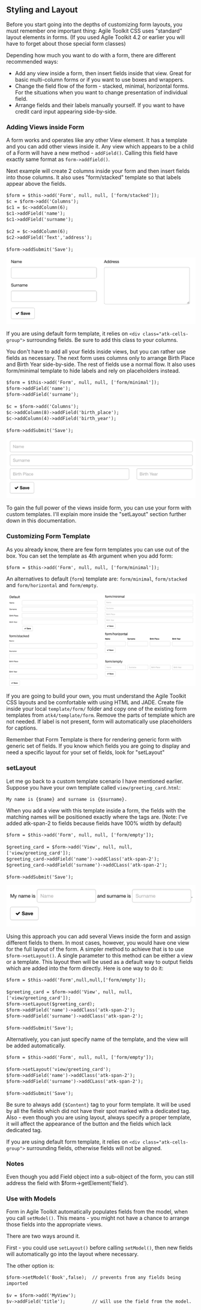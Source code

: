 ## Styling and Layout

Before you start going into the depths of customizing form layouts, you must remember one important thing: Agile Toolkit CSS uses "standard" layout elements in forms. (If you used Agile Toolkit 4.2 or earlier you will have to forget about those special form classes)

Depending how much you want to do with a form, there are different recommended ways:

 - Add any view inside a form, then insert fields inside that view. Great for basic multi-column forms or if you want to use boxes and wrappers.
 - Change the field flow of the form - stacked, minimal, horizontal forms. For the situations when you want to change presentation of individual field.
 - Arrange fields and their labels manually yourself. If you want to have credit card input appearing side-by-side.

### Adding Views inside Form

A form works and operates like any other View element. It has a template and you can add other views inside it. Any view which appears to be a child of a Form will have a new method - `addField()`. Calling this field have exactly same format as `form->addfield()`.

Next example will create 2 columns inside your form and then insert fields into those columns. It also uses "form/stacked" template so that labels appear above the fields.

    $form = $this->add('Form', null, null, ['form/stacked']);
    $c = $form->add('Columns');
    $c1 = $c->addColumn(6);
    $c1->addField('name');
    $c1->addField('surname');

    $c2 = $c->addColumn(6);
    $c2->addField('Text','address');

    $form->addSubmit('Save');

![image](form-columns.png)

If you are using default form template, it relies on `<div class="atk-cells-group">` surrounding fields. Be sure to add this class to your columns. 

You don't have to add all your fields inside views, but you can rather use fields as necessary. The next form uses columns only to arrange Birth Place and Birth Year side-by-side. The rest of fields use a normal flow. It also uses form/minimal template to hide labels and rely on placeholders instead.

    $form = $this->add('Form', null, null, ['form/minimal']);
    $form->addField('name');
    $form->addField('surname');

    $c = $form->add('Columns');
    $c->addColumn(8)->addField('birth_place');
    $c->addColumn(4)->addField('birth_year');

    $form->addSubmit('Save');

![image](form-grid.png)

To gain the full power of the views inside form, you can use your form with custom templates. I'll explain more inside the "setLayout" section further down in this documentation.


### Customizing Form Template

As you already know, there are few form templates you can use out of the box. You can set the template as 4th argument when you add form:

    $form = $this->add('Form', null, null, ['form/minimal']);
    
An alternatives to default (`form`) template are: `form/minimal`, `form/stacked` and `form/horizontal` and `form/empty`.

![image](form-template-comparison.png)

If you are going to build your own, you must understand the Agile Toolkit CSS layouts and be comfortable with using HTML and JADE. Create file inside your local `template/form/` folder and copy one of the existing form templates from `atk4/template/form`. Remove the parts of template which are not needed. If label is not present, form will automatically use placeholders for captions.

Remember that Form Template is there for rendering generic form with generic set of fields. If you know which fields you are going to display and need a specific layout for your set of fields, look for "setLayout"

### setLayout

Let me go back to a custom template scenario I have mentioned earlier. Suppose you have your own template called `view/greeting_card.html`:

    My name is {$name} and surname is {$surname}.
    
When you add a view with this template inside a form, the fields with the matching names will be positioned exactly where the tags are. (Note: I've added atk-span-2 to fields because fields have 100% width by default)

    $form = $this->add('Form', null, null, ['form/empty']);

    $greeting_card = $form->add('View', null, null, ['view/greeting_card']);
    $greeting_card->addField('name')->addClass('atk-span-2');
    $greeting_card->addField('surname')->addCLass('atk-span-2');

    $form->addSubmit('Save');
    
![image](form-greeting-card.png)

Using this approach you can add several Views inside the form and assign different fields to them. In most cases, however, you would have one view for the full layout of the form. A simpler method to achieve that is to use `$form->setLayout()`. A single parameter to this method can be either a view or a template. This layout then will be used as a default way to output fields which are added into the form directly. Here is one way to do it:


    $form = $this->add('Form',null,null,['form/empty']);

    $greeting_card = $form->add('View', null, null, ['view/greeting_card']);
    $form->setLayout($greeting_card);
    $form->addField('name')->addClass('atk-span-2');
    $form->addField('surname')->addClass('atk-span-2');

    $form->addSubmit('Save');

Alternatively, you can just specify name of the template, and the view will be added automatically.

    $form = $this->add('Form', null, null, ['form/empty']);

    $form->setLayout('view/greeting_card');
    $form->addField('name')->addClass('atk-span-2');
    $form->addField('surname')->addCLass('atk-span-2');

    $form->addSubmit('Save');

Be sure to always add `{$Content}` tag to your form template. It will be used by all the fields which did not have their spot marked with a dedicated tag. Also - even though you are using layout, always specify a proper template, it will affect the appearance of the button and the fields which lack dedicated tag.

If you are using default form template, it relies on `<div class="atk-cells-group">` surrounding fields, otherwise fields will not be aligned. 

### Notes

Even though you add Field object into a sub-object of the form, you can still address the field with $form->getElement('field').

### Use with Models

Form in Agile Toolkit automatically populates fields from the model, when you call `setModel()`. This means - you might not have a chance to arrange those fields into the appropriate views.

There are two ways around it.

First - you could use `setLayout()` before calling `setModel()`, then new fields will automatically go into the layout where necessary.

The other option is:

    $form->setModel('Book',false);  // prevents from any fields being imported
    
    $v = $form->add('MyView');
    $v->addField('title');          // will use the field from the model.
    
